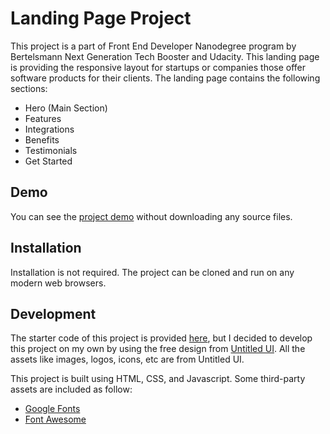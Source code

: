 # Landing Page Project

This project is a part of Front End Developer Nanodegree program by Bertelsmann Next Generation Tech Booster and Udacity. This landing page is providing the responsive layout for startups or companies those offer software products for their clients. The landing page contains the following sections:

-   Hero (Main Section)
-   Features
-   Integrations
-   Benefits
-   Testimonials
-   Get Started

## Demo

You can see the [project demo](https://sirilaktem.github.io/udacity-landing-page-project) without downloading any source files.

## Installation

Installation is not required. The project can be cloned and run on any modern web browsers.

## Development

The starter code of this project is provided [here](https://github.com/udacity/fend/tree/refresh-2019/projects/landing-page), but I decided to develop this project on my own by using the free design from [Untitled UI](https://www.untitledui.com/). All the assets like images, logos, icons, etc are from Untitled UI.

This project is built using HTML, CSS, and Javascript. Some third-party assets are included as follow:

-   [Google Fonts](https://fonts.google.com/)
-   [Font Awesome](https://fontawesome.com/)
